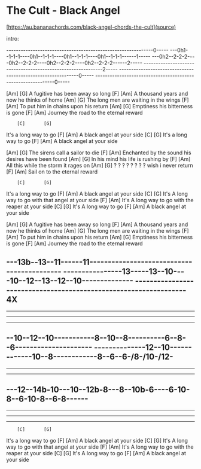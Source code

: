 # The Cult - Black Angel

[https://au.bananachords.com/black-angel-chords-the-cult](source)

intro:

 -------------------------------------------------------------0-----
 ---0h1--1-1-1----0h1--1-1-1----0h1--1-1-1----0h1--1-1-1------1-----
 ---0h2--2-2-2----0h2--2-2-2----0h2--2-2-2----0h2--2-2-2------2-----
 -------------------------------------------------------------2-----
 -------------------------------------------------------------0-----
 -------------------------------------------------------------0-----

[Am]             [G]
A fugitive has been away so long
[F]             [Am]
A thousand years and now he thinks of home
[Am]             [G]
The long men are waiting in the wings
[F]             [Am]
To put him in chains upon his return
[Am]             [G]
Emptiness his bitterness is gone
[F]             [Am]
Journey the road to the eternal reward

        [C]       [G]
It's a long way to go
        [F]       [Am]
A black angel at your side
         [C]       [G]
It's a long way to go
        [F]       [Am]
A black angel at your side

[Am]             [G]
The sirens call a sailor to die
[F]             [Am]
Enchanted by the sound his desires have been found
[Am]             [G]
In his mind his life is rushing by
[F]             [Am]
All this while the storm it rages on
[Am]             [G]
? ? ? ? ? ? ? ?  wish i never return
[F]             [Am]
Sail on to the eternal reward

        [C]       [G]
It's a long way to go
        [F]       [Am]
A black angel at your side
        [C]       [G]
It's A long way to go with that angel at your side
        [F]       [Am]
It's A long way to go with the reaper at your side
        [C]       [G]
It's A long way to go
        [F]       [Am]
A black angel at your side

[Am]             [G]
A fugitive has been away so long
[F]             [Am]
A thousand years and now he thinks of home
[Am]             [G]
The long men are waiting in the wings
[F]             [Am]
To put him in chains upon his return
[Am]             [G]
Emptiness his bitterness is gone
[F]             [Am]
Journey the road to the eternal reward

 ---13b--13--11------11-------------------------------------------
 ----------------13-----13--10----10--12--13--12--10--------------
 -----------------------------------------------------------------   4X
 -----------------------------------------------------------------
 -----------------------------------------------------------------
 -----------------------------------------------------------------

 ---------------------------------------------------------------------
 --10--12--10-----------8--10--8----------6--8--6---------------------
 --------------12--10-------------10--8------------8--6--6-/8-/10-/12-
 ---------------------------------------------------------------------
 ---------------------------------------------------------------------

 -----------------------------------------------------------------
 ---12--14b-10---10--12b-8---8--10b-6----6-10-8--6-10-8--6-8------
 -----------------------------------------------------------------
 -----------------------------------------------------------------
 -----------------------------------------------------------------
 -----------------------------------------------------------------

        [C]       [G]
It's a long way to go
        [F]       [Am]
A black angel at your side
        [C]       [G]
It's A long way to go with that angel at your side
        [F]       [Am]
It's A long way to go with the reaper at your side
        [C]       [G]
It's A long way to go
        [F]       [Am]
A black angel at your side

